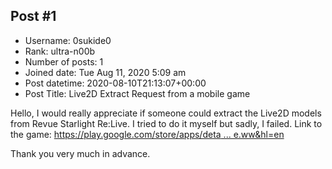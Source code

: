 ## Post #1
- Username: 0sukide0
- Rank: ultra-n00b
- Number of posts: 1
- Joined date: Tue Aug 11, 2020 5:09 am
- Post datetime: 2020-08-10T21:13:07+00:00
- Post Title: Live2D Extract Request from a mobile game

Hello,
I would really appreciate if someone could extract the Live2D models from Revue Starlight Re:Live. I tried to do it myself but sadly, I failed.
Link to the game: [https://play.google.com/store/apps/deta ... e.ww&hl=en](https://play.google.com/store/apps/details?id=jp.co.atm.smile.ww&hl=en)

Thank you very much in advance.

